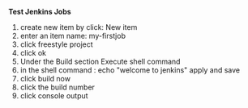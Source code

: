 __Test Jenkins Jobs__

1. create new item by click: New item
2. enter an item name: my-firstjob
3. click freestyle project
4. click ok
5. Under the Build section Execute shell command
6. in the shell command : echo "welcome to jenkins" apply and save
7. click build now
8. click the build number
9. click console output
